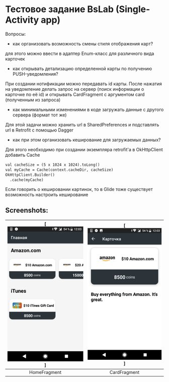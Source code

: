 # Тестовое задание BsLab (Single-Activity app)

Вопросы:
- как организовать возможность смены стиля отображения карт?

для этого можно ввести в адаптер Enum-класс для различного вида карточек
- как открывать детализацию определенной карты по получению PUSH-уведомления?

При создании нотификации можно передавать id карты. После нажатия на уведомление делать запрос на сервер (поиск информации о карточке по её id) и открывать CardFragment с аргументом card (полученным из запроса)
- как минимальными изменениями в коде загружать данные с другого сервера (формат тот же)

Для этой задачи можно хранить url в SharedPreferences и подставлять url в Retrofit с помощью Dagger
- как при этом организовать кеширование для загружаемых данных?

Для этого необходимо при создании экземпляра retrofit'а в OkHttpClient добавить Cache
```
val cacheSize = (5 x 1024 x 1024).toLong()
val myCache = Cache(context.cacheDir, cacheSize)
OkHttpClient.Builder()
  .cache(myCache)
```
Если говорить о кешировании картинок, то в Glide тоже существует возможность настроить кеширование

## Screenshots:

| [![ScreenShot](https://raw.githubusercontent.com/LuckyWins/BsLab-test/master/screenshots/HomeFragment.png)]  | [![ScreenShot](https://raw.githubusercontent.com/LuckyWins/BsLab-test/master/screenshots/CardFragment.png)] |
|:---:|:---:|
| HomeFragment | CardFragment |
